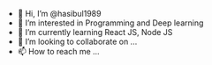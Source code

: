 - 👋 Hi, I’m @hasibul1989
- 👀 I’m interested in Programming and Deep learning
- 🌱 I’m currently learning React JS, Node JS
- 💞️ I’m looking to collaborate on ...
- 📫 How to reach me ...

<!---
hasibul1989/hasibul1989 is a ✨ special ✨ repository because its `README.md` (this file) appears on your GitHub profile.
You can click the Preview link to take a look at your changes.
--->
